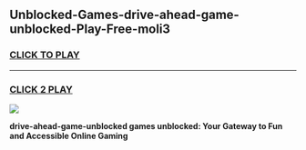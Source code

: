 
## Unblocked-Games-drive-ahead-game-unblocked-Play-Free-moli3
<h3>
<a href="https://premium76.site?title=drive-ahead-game-unblocked&ref=22A">CLICK TO PLAY</a></h3>
<hr>

<h3>
<a href="https://premium76.site?title=drive-ahead-game-unblocked&ref=22A">CLICK 2 PLAY</a>
  
</h3>

<a href="https://premium76.site?title=drive-ahead-game-unblocked&ref=22A"><img src="https://clearcache.store/games.png"></a>


**drive-ahead-game-unblocked games unblocked: Your Gateway to Fun and Accessible Online Gaming**
